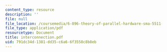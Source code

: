 ```yaml
---
content_type: resource
description: ''
file: null
file_location: /coursemedia/6-896-theory-of-parallel-hardware-sma-5511-spring-2004/791dc34d1381dd35c6a66f3558c8b8eb_interconnection.pdf
file_type: application/pdf
resourcetype: Document
title: interconnection.pdf
uid: 791dc34d-1381-dd35-c6a6-6f3558c8b8eb
---
```

